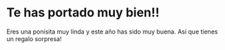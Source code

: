 # Te has portado muy bien!!

Eres una ponisita muy linda y este año has sido muy buena. Así que tienes un regalo sorpresa!

